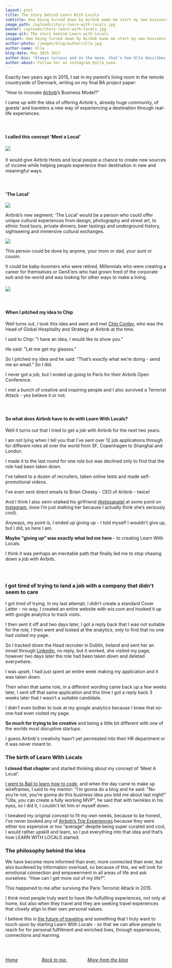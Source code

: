 ```yaml
---
layout: post
title: The story behind Learn With Locals
subtitle: How being turned down by Airbnb made me start my own business
image_path: /uploads/story-learn-with-locals.jpg
banner: /uploads/story-learn-with-locals.jpg
image-alt: The story behind Learn with Locals
snippet: How being turned down by Airbnb made me start my own business.
author-photo: /images/blog/author/ulla.jpg
author-name: Ulla
blog-date: May 10th 2017
author-bio: "Always curious and on the move, that's how Ulla describes herself. She is a passionate traveler and digital nomad and also the founder of Learn With Locals."
author-about: Follow her on instagram @ulla_nuna.
---
```



Exactly two years ago in 2015, I sat in my parent’s living room in the remote countryside of Denmark, writing on my final BA project paper:

"How to innovate [Airbnb](https://www.airbnb.com/)’s Business Model?"

I came up with the idea of offering Airbnb's, already huge community, of guests’ and travelers a new way of experiencing a destination through real-life experiences.

#### &nbsp;

#### I called this concept ‘Meet a Local’

#### ![](/uploads/versions/meet-a-local---x----1242-1550x---.png)

It would give Airbnb Hosts and local people a chance to create new sources of income while helping people experience their destination in new and meaningful ways.

#### &nbsp;

#### 'The Local'

![](/uploads/versions/profile-local---x----1263-1540x---.png)

Airbnb’s new segment; ‘The Local’ would be a person who could offer unique cultural experiences from design, photography and street art, to ethnic food tours, private dinners, beer tastings and underground history, sightseeing and immersive cultural exchanges.

![](/uploads/versions/the-local---x----1261-1542x---.png)

This person could be done by anyone, your mom or dad, your aunt or cousin.

It could be baby-boomers who were retired, Millennials who were creating a career for themselves or GenX’ers who had grown tired of the corporate suit-and-tie-world and was looking for other ways to make a living.

#### ![](/uploads/versions/become-a-local---x----1274-1544x---.png)

#### &nbsp;

#### When I pitched my idea to Chip

Well turns out, I took this idea and went and met [Chip Conley](https://chipconley.com/), who was the Head of Global Hospitality and Strategy at Airbnb at the time.

I said to Chip: "I have an idea, I would like to show you."

He said: "Let me get my glasses."

So I pitched my idea and he said: “That’s exactly what we’re doing - send me an email.” So I did.

I never got a job, but I ended up going to Paris for their Airbnb Open Conference.

I met a bunch of creative and inspiring people and I also survived a Terrorist Attack - yes believe it or not.

#### &nbsp;

#### So what does Airbnb have to do with Learn With Locals?

Well it turns out that I tried to get a job with Airbnb for the next two years.

I am not lying when I tell you that I've sent over 12 job applications through for different roles all over the world from SF, Copenhagen to Shanghai and London.

I made it to the last round for one role but was declined only to find that the role had been taken down.

I’ve talked to a dozen of recruiters, taken online tests and made self-promotional videos.

I’ve even sent direct emails to Brian Chesky - CEO of Airbnb - twice!

And I think I also semi-stalked his girlfriend [@elissapatel](https://www.instagram.com/elissapatel/) at some point on [Instagram](https://www.instagram.com/elissapatel/), (now I’m just stalking her because I actually think she’s seriously cool).

Anyways, my point is, I ended up giving up - I told myself I wouldn’t give up, but I did, so here I am.

**Maybe "giving up" was exactly what led me here** - to creating Learn With Locals.

I think it was perhaps an inevitable path that finally led me to stop chasing down a job with Airbnb.

### &nbsp;

### I got tired of trying to land a job with a company that didn't seem to care

I got tired of trying. In my last attempt, I didn’t create a standard Cover Letter - no way, I created an entire website with wix.com and hooked it up with google analytics to track visits.

I then sent it off and two days later, I got a reply back that I was not suitable for the role, I then went and looked at the analytics, only to find that no one had visited my page.

So I tracked down the Head recruiter in Dublin, Ireland and sent her an inmail through [Linkedin](https://www.linkedin.com/), no reply, but it worked, she visited my page, however two days later the role had been taken down and deleted everywhere.

I was upset, I had just spent an entire week making my application and it was taken down.

Then when that same role, in a different wording came back up a few weeks later, I sent off that same application and this time I got a reply back 3 weeks later that I wasn’t a suitable candidate.

I didn’t even bother to look at my google analytics because I knew that no-one had even visited my page.

**So much for trying to be creative** and being a little bit different with one of the worlds most disruptive startups.

I guess Airbnb's creativity hasn’t yet permeated into their HR department or it was never meant to.

### The birth of Learn With Locals

**I closed that chapter** and started thinking about my concept of ‘Meet A Local’.

[I went to Bali to learn how to code](/2017/04/10/what-I-learned-from-coding.html), and when the day came to make up wireframes, I said to my mentor: "I’m gonna do a blog and he said: "No you’re not, you're gonna do this business idea you told me about last night!" "Ulla, you can create a fully working MVP", he said that with twinkles in his eyes, so I did it, I couldn't let him or myself down.

I tweaked my original concept to fit my own needs, because to be honest, I’ve never booked any of [Airbnb’s Trip Experiences](https://www.airbnb.com/s/experiences) because they were either too expensive or too “average” despite being super curated and cool, I would rather upskill and learn, so I put everything into that idea and that’s how LEARN WITH LOCALS started.

### The philosophy behind the idea

We have become more informed than ever, more connected than ever, but also burdened by information overload, so because of this, we will look for emotional connection and empowerment in all areas of life and ask ourselves: “How can I get more out of my life?”.

This happened to me after survivng the Paris Terrorist Attack in 2015.

I think most people truly want to have life-fulfullling experiences, not only at home, but also when they travel and they are seeking travel experiences that closely align to their own personal values.

I believe this is [the future of traveling](/2017/04/28/the-future-of-traveling.html) and something that I truly want to touch upon by starting Learn With Locals - so that we can allow people to reach for for personal fulfillment and enriched lives, through experiences, connections and learning.

##### &nbsp;

###### [Home](/)&nbsp; &nbsp; &nbsp; &nbsp; &nbsp; &nbsp; &nbsp; &nbsp; &nbsp; &nbsp;[Back to top&nbsp;](/2017/05/10/the-story-behind-learn-with-locals.html)&nbsp; &nbsp; &nbsp; &nbsp; &nbsp; &nbsp; &nbsp; &nbsp;&nbsp;[More from the blog](/blog.html)
